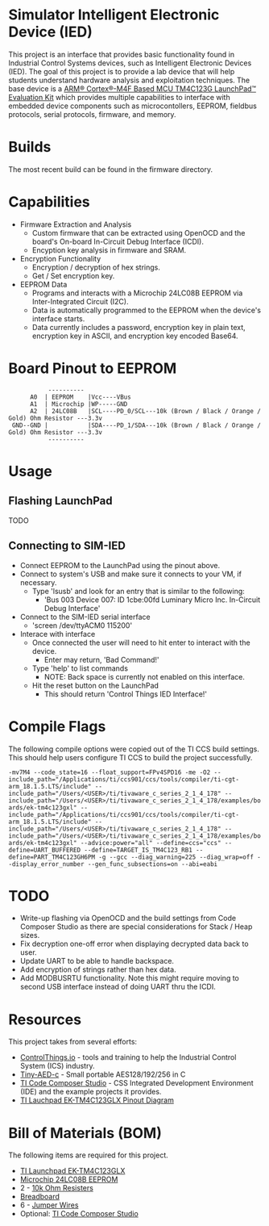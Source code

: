 # Simulator Intelligent Electronic Device (IED)
This project is an interface that provides basic functionality found in Industrial Control Systems devices, such as Intelligent Electronic Devices (IED). The goal of this project is to provide a lab device that will help students understand hardware analysis and exploitation techniques. The base device is a [ARM® Cortex®-M4F Based MCU TM4C123G LaunchPad™ Evaluation Kit](http://www.ti.com/tool/EK-TM4C123GXL) which provides multiple capabilities to interface with embedded device components such as microcontollers, EEPROM, fieldbus protocols, serial protocols, firmware, and memory.

# Builds

The most recent build can be found in the firmware directory.

# Capabilities

* Firmware Extraction and Analysis
  * Custom firmware that can be extracted using OpenOCD and the board's On-board In-Circuit Debug Interface (ICDI).
  * Encyption key analysis in firmware and SRAM.
* Encryption Functionality
  * Encryption / decryption of hex strings.
  * Get / Set encryption key.
* EEPROM Data
  * Programs and interacts with a Microchip 24LC08B EEPROM via Inter-Integrated Circuit (I2C).
  * Data is automatically programmed to the EEPROM when the device's interface starts.
  * Data currently includes a password, encryption key in plain text, encryption key in ASCII, and encryption key encoded Base64.

# Board Pinout to EEPROM
```
           ----------
      A0  | EEPROM    |Vcc----VBus
      A1  | Microchip |WP-----GND
      A2  | 24LC08B   |SCL----PD_0/SCL---10k (Brown / Black / Orange / Gold) Ohm Resistor ---3.3v
 GND--GND |           |SDA----PD_1/SDA---10k (Brown / Black / Orange / Gold) Ohm Resistor ---3.3v
           ----------
```

# Usage
## Flashing LaunchPad
TODO
## Connecting to SIM-IED
* Connect EEPROM to the LaunchPad using the pinout above.
* Connect to system's USB and make sure it connects to your VM, if necessary.
  * Type 'lsusb' and look for an entry that is similar to the following:
    * 'Bus 003 Device 007: ID 1cbe:00fd Luminary Micro Inc. In-Circuit Debug Interface'
* Connect to the SIM-IED serial interface
  * 'screen /dev/ttyACM0 115200'
* Interace with interface
  * Once connected the user will need to hit enter to interact with the device.
    * Enter may return, 'Bad Command!'
  * Type 'help' to list commands
    * NOTE: Back space is currently not enabled on this interface.
  * Hit the reset button on the LaunchPad
    * This should return 'Control Things IED Interface!'

# Compile Flags

The following compile options were copied out of the TI CCS build settings. This should help users configure TI CCS to build the project successfully.

`
-mv7M4 --code_state=16 --float_support=FPv4SPD16 -me -O2 --include_path="/Applications/ti/ccs901/ccs/tools/compiler/ti-cgt-arm_18.1.5.LTS/include" --include_path="/Users/<USER>/ti/tivaware_c_series_2_1_4_178" --include_path="/Users/<USER>/ti/tivaware_c_series_2_1_4_178/examples/boards/ek-tm4c123gxl" --include_path="/Applications/ti/ccs901/ccs/tools/compiler/ti-cgt-arm_18.1.5.LTS/include" --include_path="/Users/<USER>/ti/tivaware_c_series_2_1_4_178" --include_path="/Users/<USER>/ti/tivaware_c_series_2_1_4_178/examples/boards/ek-tm4c123gxl" --advice:power="all" --define=ccs="ccs" --define=UART_BUFFERED --define=TARGET_IS_TM4C123_RB1 --define=PART_TM4C123GH6PM -g --gcc --diag_warning=225 --diag_wrap=off --display_error_number --gen_func_subsections=on --abi=eabi
`

# TODO

* Write-up flashing via OpenOCD and the build settings from Code Composer Studio as there are special considerations for Stack / Heap sizes.
* Fix decryption one-off error when displaying decrypted data back to user.
* Update UART to be able to handle backspace.
* Add encryption of strings rather than hex data.
* Add MODBUSRTU functionality. Note this might require moving to second USB interface instead of doing UART thru the ICDI.

# Resources
This project takes from several efforts:

* [ControlThings.io](https://www.controlthings.io) - tools and training to help the Industrial Control System (ICS) industry.
* [Tiny-AED-c](https://github.com/kokke/tiny-AES-c) - Small portable AES128/192/256 in C
* [TI Code Composer Studio](http://www.ti.com/tool/CCSTUDIO) - CSS Integrated Development Environment (IDE) and the example projects it provides.
* [TI Lauchpad EK-TM4C123GLX Pinout Diagram](https://energia.nu/pinmaps/img/EK-TM4C123GXL.jpg)

# Bill of Materials (BOM)
The following items are required for this project.

* [TI Launchpad EK-TM4C123GLX](http://www.ti.com/tool/ek-tm4c123gxl?keyMatch=ek-tm4c123gxl&tisearch=Search-EN-Everything)
* [Microchip 24LC08B EEPROM](https://www.mouser.com/ProductDetail/Microchip-Technology/24LC08B-SN?qs=YUl711QUJY3X%252BgVM9S8n3g%3D%3D)
* 2 - [10k Ohm Resisters](https://www.amazon.com/Projects-100EP51210K0-10k-Resistors-Pack/dp/B0185FIOTA)
* [Breadboard](https://www.sparkfun.com/products/12043)
* 6 - [Jumper Wires](https://www.sparkfun.com/products/12795)
* Optional: [TI Code Composer Studio](http://www.ti.com/tool/CCSTUDIO)
